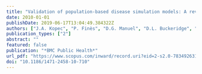 ```yaml
---
title: "Validation of population-based disease simulation models: A review of concepts and methods"
date: 2010-01-01
publishDate: 2019-06-17T13:04:49.384322Z
authors: ["J.A. Kopec", "P. Finès", "D.G. Manuel", "D.L. Buckeridge", "W.M. Flanagan", "J. Oderkirk", "M. Abrahamowicz", "**S. Harper**", "B. Sharif", "A. Okhmatovskaia", "E.C. Sayre", "M.M. Rahman", "M.C. Wolfson"]
publication_types: ["2"]
abstract: ""
featured: false
publication: "*BMC Public Health*"
url_pdf: "https://www.scopus.com/inward/record.uri?eid=2-s2.0-78349263129&doi=10.1186%2f1471-2458-10-710&partnerID=40&md5=fcea31af78631375d5ce07f5d5d16e8a"
doi: "10.1186/1471-2458-10-710"
---
```


